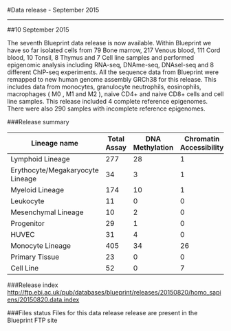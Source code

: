 #Data release - September 2015
***
##10 September 2015

The seventh Blueprint data release is now available. Within Blueprint we have so far isolated cells from 79 Bone marrow, 217 Venous blood, 111 Cord blood, 10 Tonsil, 8 Thymus and 7 Cell line samples and performed epigenomic analysis including RNA-seq, DNAme-seq, DNAseI-seq and 8 different ChIP-seq experiments. All the sequence data from Blueprint were remapped to new human genome assembly GRCh38 for this release. This includes data from monocytes, granulocyte neutrophils, eosinophils, macrophages ( M0 , M1 and M2 ), naive CD4+ and naive CD8+ cells and cell line samples. This release included 4 complete reference epigenomes. There were also 290 samples with incomplete reference epigenomes.

###Release summary

<div class="table-responsive">
<table summary="BLUEPRINT release 20150910" class="table table-striped">
<thead>
<tr>
<th>Lineage name</th>
<th>Total Assay</th>
<th>DNA Methylation</th>
<th>Chromatin Accessibility</th>
<th>RNA-Seq</th>
<th>ChIP-Seq</th>
</thead>
<tbody>
<tr>
<td>Lymphoid Lineage</td>
<td>277</td>
<td>28</td>
<td>1</td>
<td>44</td>
<td>204</td>
<tr>
<tr>
<td>Erythocyte/Megakaryocyte Lineage</td>
<td>34</td>
<td>3</td>
<td>1</td>
<td>12</td>
<td>18</td>
<tr>
<tr>
<td>Myeloid Lineage</td>
<td>174</td>
<td>10</td>
<td>1</td>
<td>13</td>
<td>150</td>
<tr>
<tr>
<td>Leukocyte</td>
<td>11</td>
<td>0</td>
<td>0</td>
<td>0</td>
<td>11</td>
<tr>
<tr>
<td>Mesenchymal Lineage</td>
<td>10</td>
<td>2</td>
<td>0</td>
<td>1</td>
<td>7</td>
<tr>
<tr>
<td>Progenitor</td>
<td>29</td>
<td>1</td>
<td>0</td>
<td>21</td>
<td>7</td>
<tr>
<tr>
<td>HUVEC</td>
<td>31</td>
<td>4</td>
<td>0</td>
<td>4</td>
<td>23</td>
<tr>
<tr>
<td>Monocyte Lineage</td>
<td>405</td>
<td>34</td>
<td>26</td>
<td>68</td>
<td>277</td>
<tr>
<tr>
<td>Primary Tissue</td>
<td>23</td>
<td>0</td>
<td>0</td>
<td>0</td>
<td>23</td>
<tr>
<tr>
<td>Cell Line</td>
<td>52</td>
<td>0</td>
<td>7</td>
<td>0</td>
<td>45</td>
<tr>
</tbody>
</table> 
</div>




###Release index
http://ftp.ebi.ac.uk/pub/databases/blueprint/releases/20150820/homo_sapiens/20150820.data.index


###Files status
Files for this data release release are present in the Blueprint FTP site

